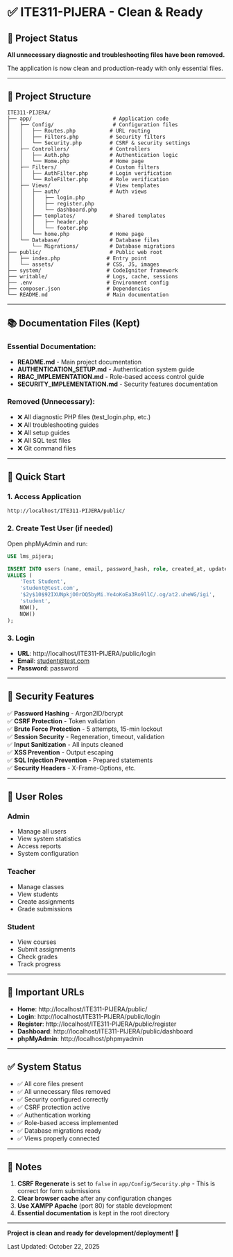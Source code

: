 # ✅ ITE311-PIJERA - Clean & Ready

## 🎯 Project Status

**All unnecessary diagnostic and troubleshooting files have been removed.**

The application is now clean and production-ready with only essential files.

---

## 📁 Project Structure

```
ITE311-PIJERA/
├── app/                          # Application code
│   ├── Config/                   # Configuration files
│   │   ├── Routes.php           # URL routing
│   │   ├── Filters.php          # Security filters
│   │   └── Security.php         # CSRF & security settings
│   ├── Controllers/             # Controllers
│   │   ├── Auth.php             # Authentication logic
│   │   └── Home.php             # Home page
│   ├── Filters/                 # Custom filters
│   │   ├── AuthFilter.php       # Login verification
│   │   └── RoleFilter.php       # Role verification
│   ├── Views/                   # View templates
│   │   ├── auth/                # Auth views
│   │   │   ├── login.php
│   │   │   ├── register.php
│   │   │   └── dashboard.php
│   │   ├── templates/           # Shared templates
│   │   │   ├── header.php
│   │   │   └── footer.php
│   │   └── home.php             # Home page
│   └── Database/                # Database files
│       └── Migrations/          # Database migrations
├── public/                      # Public web root
│   ├── index.php               # Entry point
│   └── assets/                 # CSS, JS, images
├── system/                     # CodeIgniter framework
├── writable/                   # Logs, cache, sessions
├── .env                        # Environment config
├── composer.json               # Dependencies
└── README.md                   # Main documentation
```

---

## 📚 Documentation Files (Kept)

### Essential Documentation:
- **README.md** - Main project documentation
- **AUTHENTICATION_SETUP.md** - Authentication system guide
- **RBAC_IMPLEMENTATION.md** - Role-based access control guide
- **SECURITY_IMPLEMENTATION.md** - Security features documentation

### Removed (Unnecessary):
- ❌ All diagnostic PHP files (test_login.php, etc.)
- ❌ All troubleshooting guides
- ❌ All setup guides
- ❌ All SQL test files
- ❌ Git command files

---

## 🚀 Quick Start

### 1. Access Application
```
http://localhost/ITE311-PIJERA/public/
```

### 2. Create Test User (if needed)
Open phpMyAdmin and run:
```sql
USE lms_pijera;

INSERT INTO users (name, email, password_hash, role, created_at, updated_at) 
VALUES (
    'Test Student', 
    'student@test.com', 
    '$2y$10$92IXUNpkjO0rOQ5byMi.Ye4oKoEa3Ro9llC/.og/at2.uheWG/igi', 
    'student', 
    NOW(), 
    NOW()
);
```

### 3. Login
- **URL**: http://localhost/ITE311-PIJERA/public/login
- **Email**: student@test.com
- **Password**: password

---

## 🔐 Security Features

✅ **Password Hashing** - Argon2ID/bcrypt  
✅ **CSRF Protection** - Token validation  
✅ **Brute Force Protection** - 5 attempts, 15-min lockout  
✅ **Session Security** - Regeneration, timeout, validation  
✅ **Input Sanitization** - All inputs cleaned  
✅ **XSS Prevention** - Output escaping  
✅ **SQL Injection Prevention** - Prepared statements  
✅ **Security Headers** - X-Frame-Options, etc.  

---

## 👥 User Roles

### Admin
- Manage all users
- View system statistics
- Access reports
- System configuration

### Teacher
- Manage classes
- View students
- Create assignments
- Grade submissions

### Student
- View courses
- Submit assignments
- Check grades
- Track progress

---

## 🔗 Important URLs

- **Home**: http://localhost/ITE311-PIJERA/public/
- **Login**: http://localhost/ITE311-PIJERA/public/login
- **Register**: http://localhost/ITE311-PIJERA/public/register
- **Dashboard**: http://localhost/ITE311-PIJERA/public/dashboard
- **phpMyAdmin**: http://localhost/phpmyadmin

---

## ✅ System Status

- ✅ All core files present
- ✅ All unnecessary files removed
- ✅ Security configured correctly
- ✅ CSRF protection active
- ✅ Authentication working
- ✅ Role-based access implemented
- ✅ Database migrations ready
- ✅ Views properly connected

---

## 📝 Notes

1. **CSRF Regenerate** is set to `false` in `app/Config/Security.php` - This is correct for form submissions
2. **Clear browser cache** after any configuration changes
3. **Use XAMPP Apache** (port 80) for stable development
4. **Essential documentation** is kept in the root directory

---

**Project is clean and ready for development/deployment!** 🎉

Last Updated: October 22, 2025
